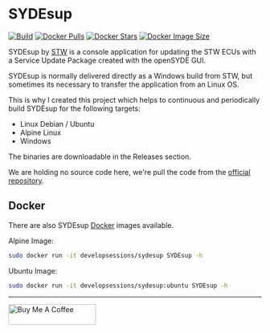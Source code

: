 # SYDEsup

[![Build](https://github.com/developsessions/SYDEsup/actions/workflows/build.yml/badge.svg)](https://github.com/developsessions/SYDEsup/actions/workflows/build.yml)
[![Docker Pulls](https://badgen.net/docker/pulls/developsessions/sydesup?icon=docker&label=pulls)](https://hub.docker.com/r/developsessions/sydesup/)
[![Docker Stars](https://badgen.net/docker/stars/developsessions/sydesup?icon=docker&label=stars)](https://hub.docker.com/r/developsessions/sydesup/)
[![Docker Image Size](https://badgen.net/docker/size/developsessions/sydesup?icon=docker&label=image%20size)](https://hub.docker.com/r/developsessions/sydesup/)

SYDEsup by [STW](https://www.stw-mobile-machines.com/) is a console application for updating the STW ECUs with a Service Update Package created with the openSYDE GUI.

SYDEsup is normally delivered directly as a Windows build from STW, but sometimes its necessary to transfer the application from an Linux OS.

This is why I created this project which helps to continuous and periodically build SYDEsup for the following targets:
- Linux Debian / Ubuntu
- Alpine Linux
- Windows

The binaries are downloadable in the Releases section.

We are holding no source code here, we're pull the code from the [official repository](https://github.com/openSYDE/openSYDE).

## Docker

There are also SYDEsup [Docker](https://hub.docker.com/r/developsessions/sydesup/) images available.

Alpine Image:
```bash
sudo docker run -it developsessions/sydesup SYDEsup -h
```

Ubuntu Image:
```bash
sudo docker run -it developsessions/sydesup:ubuntu SYDEsup -h
```

---

<a href="https://www.buymeacoffee.com/developsessions" target="_blank"><img src="https://www.buymeacoffee.com/assets/img/guidelines/download-assets-sm-1.svg" alt="Buy Me A Coffee" height="41" width="174"></a>
